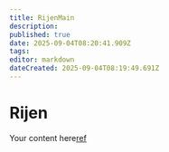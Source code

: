 ```yaml
---
title: RijenMain
description: 
published: true
date: 2025-09-04T08:20:41.909Z
tags: 
editor: markdown
dateCreated: 2025-09-04T08:19:49.691Z
---
```


# Rijen
Your content here[ref](/cs/rijen/ref)